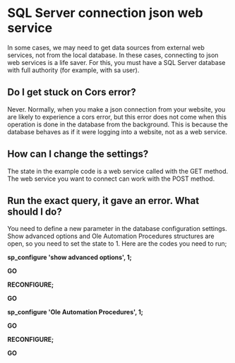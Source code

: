 # SQL Server connection json web service
In some cases, we may need to get data sources from external web services, not from the local database. In these cases, connecting to json web services is a life saver. For this, you must have a SQL Server database with full authority (for example, with sa user).

## Do I get stuck on Cors error?

Never. Normally, when you make a json connection from your website, you are likely to experience a cors error, but this error does not come when this operation is done in the database from the background. This is because the database behaves as if it were logging into a website, not as a web service.

## How can I change the settings?

The state in the example code is a web service called with the GET method. The web service you want to connect can work with the POST method.

## Run the exact query, it gave an error. What should I do?

You need to define a new parameter in the database configuration settings. Show advanced options and Ole Automation Procedures structures are open, so you need to set the state to 1. Here are the codes you need to run;

**sp_configure 'show advanced options', 1;**

**GO**

**RECONFIGURE;**

**GO**

**sp_configure 'Ole Automation Procedures', 1;**

**GO**

**RECONFIGURE;**

**GO**
